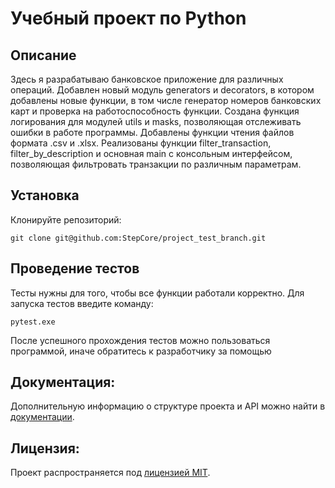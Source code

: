 # Учебный проект по Python
## Описание
Здесь я разрабатываю банковское приложение для различных операций.
Добавлен новый модуль generators и decorators, в котором добавлены новые функции, в том числе генератор номеров банковских карт и проверка на работоспособность функции.
Создана функция логирования для модулей utils и masks, позволяющая отслеживать ошибки в работе программы.
Добавлены функции чтения файлов формата .csv и .xlsx.
Реализованы функции filter_transaction, filter_by_description и основная main с консольным интерфейсом, позволяющая фильтровать транзакции по различным параметрам.
## Установка
Клонируйте репозиторий:
```
git clone git@github.com:StepCore/project_test_branch.git
```

## Проведение тестов
Тесты нужны для того, чтобы все функции работали корректно.
Для запуска тестов введите команду:
```
pytest.exe
```
После успешного прохождения тестов можно пользоваться программой, иначе обратитесь к разработчику за помощью

## Документация:

Дополнительную информацию о структуре проекта и API можно найти в [документации](docs/README.md).

## Лицензия:

Проект распространяется под [лицензией MIT](LICENSE).

